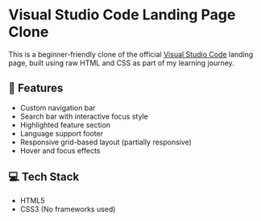 # Visual Studio Code Landing Page Clone

This is a beginner-friendly clone of the official [Visual Studio Code](https://code.visualstudio.com/) landing page, built using raw HTML and CSS as part of my learning journey.

## 🚀 Features

- Custom navigation bar
- Search bar with interactive focus style
- Highlighted feature section
- Language support footer
- Responsive grid-based layout (partially responsive)
- Hover and focus effects

## 💻 Tech Stack

- HTML5
- CSS3 (No frameworks used)
